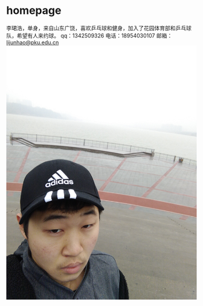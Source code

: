 # homepage
李珺浩，单身，来自山东广饶，喜欢乒乓球和健身，加入了花园体育部和乒乓球队，希望有人来约球。
qq：1342509326
电话：18954030107
邮箱：lijunhao@pku.edu.cn
![images](https://github.com/lijunhaofree/homepage/blob/master/IMG_20180124_101408.jpg)
